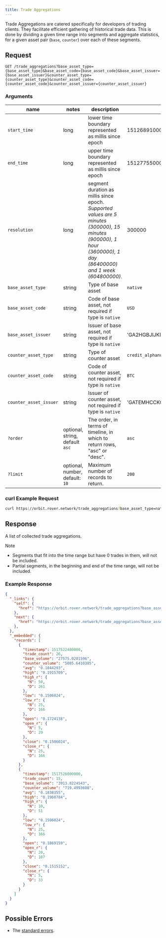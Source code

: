 ```yaml
---
title: Trade Aggregations
---
```


Trade Aggregations are catered specifically for developers of trading clients. They facilitate efficient gathering of historical trade data. This is done by dividing a given time range into segments and aggregate statistics, for a given asset pair (`base`, `counter`) over each of these segments.


## Request

```
GET /trade_aggregations?base_asset_type={base_asset_type}&base_asset_code={base_asset_code}&base_asset_issuer={base_asset_issuer}&counter_asset_type={counter_asset_type}&counter_asset_code={counter_asset_code}&counter_asset_issuer={counter_asset_issuer}
```

### Arguments

| name | notes | description | example |
| ---- | ----- | ----------- | ------- |
| `start_time` | long | lower time boundary represented as millis since epoch| 1512689100000 |
| `end_time` | long | upper time boundary represented as millis since epoch| 1512775500000|
| `resolution` | long | segment duration as millis since epoch. *Supported values are 5 minutes (300000), 15 minutes (900000), 1 hour (3600000), 1 day (86400000) and 1 week (604800000).*| 300000|
| `base_asset_type` | string | Type of base asset | `native` |
| `base_asset_code` | string | Code of base asset, not required if type is `native` | `USD` |
| `base_asset_issuer` | string | Issuer of base asset, not required if type is `native` | 'GA2HGBJIJKI6O4XEM7CZWY5PS6GKSXL6D34ERAJYQSPYA6X6AI7HYW36' |
| `counter_asset_type` | string | Type of counter asset  | `credit_alphanum4` |
| `counter_asset_code` | string | Code of counter asset, not required if type is `native` | `BTC` |
| `counter_asset_issuer` | string | Issuer of counter asset, not required if type is `native` | 'GATEMHCCKCY67ZUCKTROYN24ZYT5GK4EQZ65JJLDHKHRUZI3EUEKMTCH' |
| `?order`  | optional, string, default `asc` | The order, in terms of timeline, in which to return rows, "asc" or "desc". | `asc` |
| `?limit`  | optional, number, default: `10` | Maximum number of records to return. | `200` |

### curl Example Request
```sh 
curl https://orbit.rover.network/trade_aggregations?base_asset_type=native&counter_asset_code=SLT&counter_asset_issuer=GCKA6K5PCQ6PNF5RQBF7PQDJWRHO6UOGFMRLK3DYHDOI244V47XKQ4GP&counter_asset_type=credit_alphanum4&limit=200&order=asc&resolution=3600000&start_time=1517521726000&end_time=1517532526000
```

## Response

A list of collected trade aggregations.

Note
- Segments that fit into the time range but have 0 trades in them, will not be included.
- Partial segments, in the beginning and end of the time range, will not be included.

### Example Response
```json
{
  "_links": {
    "self": {
      "href": "https://orbit.rover.network/trade_aggregations?base_asset_type=native\u0026counter_asset_code=SLT\u0026counter_asset_issuer=GCKA6K5PCQ6PNF5RQBF7PQDJWRHO6UOGFMRLK3DYHDOI244V47XKQ4GP\u0026counter_asset_type=credit_alphanum4\u0026limit=200\u0026order=asc\u0026resolution=3600000\u0026start_time=1517521726000\u0026end_time=1517532526000"
    },
    "next": {
      "href": "https://orbit.rover.network/trade_aggregations?base_asset_type=native\u0026counter_asset_code=SLT\u0026counter_asset_issuer=GCKA6K5PCQ6PNF5RQBF7PQDJWRHO6UOGFMRLK3DYHDOI244V47XKQ4GP\u0026counter_asset_type=credit_alphanum4\u0026end_time=1517532526000\u0026limit=200\u0026order=asc\u0026resolution=3600000\u0026start_time=1517529600000"
    },
  },
  "_embedded": {
    "records": [
      {
        "timestamp": 1517522400000,
        "trade_count": 26,
        "base_volume": "27575.0201596",
        "counter_volume": "5085.6410385",
        "avg": "0.1844293",
        "high": "0.1915709",
        "high_r": {
          "N": 50,
          "D": 261
        },
        "low": "0.1506024",
        "low_r": {
          "N": 25,
          "D": 166
        },
        "open": "0.1724138",
        "open_r": {
          "N": 5,
          "D": 29
        },
        "close": "0.1506024",
        "close_r": {
          "N": 25,
          "D": 166
        }
      },
      {
        "timestamp": 1517526000000,
        "trade_count": 15,
        "base_volume": "3913.8224543",
        "counter_volume": "719.4993608",
        "avg": "0.1838355",
        "high": "0.1960784",
        "high_r": {
          "N": 10,
          "D": 51
        },
        "low": "0.1506024",
        "low_r": {
          "N": 25,
          "D": 166
        },
        "open": "0.1869159",
        "open_r": {
          "N": 20,
          "D": 107
        },
        "close": "0.1515152",
        "close_r": {
          "N": 5,
          "D": 33
        }
      }
    ]
  }
}
```

## Possible Errors

- The [standard errors](../errors.md#Standard_Errors).
